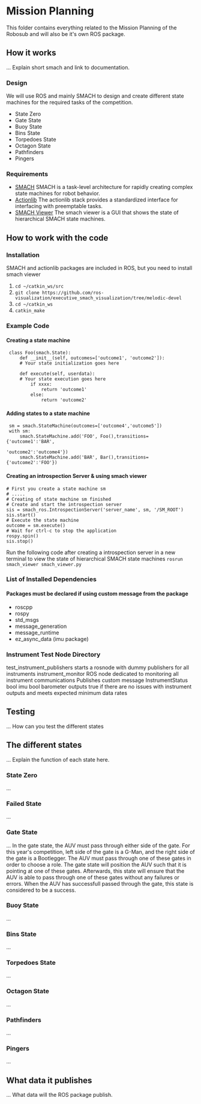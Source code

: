# Mission Planning
This folder contains everything related to the Mission Planning of the Robosub and will also be it's own ROS package.

## How it works
... Explain short smach and link to documentation.

### Design
We will use ROS and mainly SMACH to design and create different state machines for the required tasks of the competition.
- State Zero
- Gate State
- Buoy State
- Bins State
- Torpedoes State
- Octagon State
- Pathfinders
- Pingers

### Requirements
- [SMACH](https://wiki.ros.org/smach?distro=melodic)
SMACH is a task-level architecture for rapidly creating complex state machines for robot behavior.
- [Actionlib](http://wiki.ros.org/actionlib)
The actionlib stack provides a standardized interface for interfacing with preemptable tasks.
- [SMACH Viewer](http://wiki.ros.org/smach_viewer)
The smach viewer is a GUI that shows the state of hierarchical SMACH state machines.

## How to work with the code
### Installation

SMACH and actionlib packages are included in ROS, but you need to install smach viewer

1. `cd ~/catkin_ws/src`
2. `git clone https://github.com/ros-visualization/executive_smach_visualization/tree/melodic-devel`
3. `cd ~/catkin_ws`
4. `catkin_make`

### Example Code
#### Creating a state machine
	 class Foo(smach.State):
		 def __init__(self, outcomes=['outcome1', 'outcome2']):
		 # Your state initialization goes here

		 def execute(self, userdata):
		 # Your state execution goes here
			 if xxxx:
				 return 'outcome1'
			 else:
				 return 'outcome2'

#### Adding states to a state machine
	 sm = smach.StateMachine(outcomes=['outcome4','outcome5'])
	 with sm:
		 smach.StateMachine.add('FOO', Foo(),transitions={'outcome1':'BAR',
														  'outcome2':'outcome4'})
		 smach.StateMachine.add('BAR', Bar(),transitions={'outcome2':'FOO'})

#### Creating an introspection Server & using smach viewer
	# First you create a state machine sm
	# .....
	# Creating of state machine sm finished
	# Create and start the introspection server
	sis = smach_ros.IntrospectionServer('server_name', sm, '/SM_ROOT')
	sis.start()
	# Execute the state machine
	outcome = sm.execute()
	# Wait for ctrl-c to stop the application
	rospy.spin()
	sis.stop()

Run the following code after creating a introspection server in a new terminal to view the state of hierarchical SMACH state machines
 `rosrun smach_viewer smach_viewer.py`


### List of Installed Dependencies
#### Packages must be declared if using custom message from the package
- roscpp
- rospy
- std_msgs
- message_generation
- message_runtime
- ez_async_data (imu package)

### Instrument Test Node Directory
test_instrument_publishers
	starts a rosnode with dummy publishers for all instruments
instrument_monitor
	ROS node dedicated to monitoring all instrument communications
	Publishes custom message
		InstrumentStatus
			bool imu
			bool barometer
	outputs true if there are no issues with instrument outputs and meets expected minimum data rates

## Testing
... How can you test the different states

## The different states
... Explain the function of each state here.

### State Zero
...

### Failed State
...

### Gate State
... In the gate state, the AUV must pass through either side of the gate. For this year's competition, left side of the gate is a G-Man, and the right side of the gate is a Bootlegger. The AUV must pass through one of these gates in order to choose a role. The gate state will position the AUV such that it is pointing at one of these gates. Afterwards, this state will ensure that the AUV is able to pass through one of these gates without any failures or errors. When the AUV has successfull passed through the gate, this state is considered to be a success.

### Buoy State
...

### Bins State
...

### Torpedoes State
...

### Octagon State
...

### Pathfinders
...

### Pingers
...




## What data it publishes
... What data will the ROS package publish.
